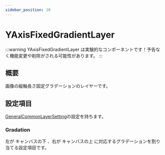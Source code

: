 ```yaml
---
sidebar_position: 10
---
```


# YAxisFixedGradientLayer

:::warning
YAxisFixedGradientLayer は実験的なコンポーネントです！予告なく機能変更や削除がされる可能性があります。
:::

## 概要

画像の縦軸長さ固定グラデーションのレイヤーです。

## 設定項目

[GeneralCommonLayerSetting](./GeneralCommonLayerSetting)の設定を持ちます。

### Gradation

左が キャンバスの下 、右が キャンバスの上 に対応するグラデーションを割り当てる設定項目です。
